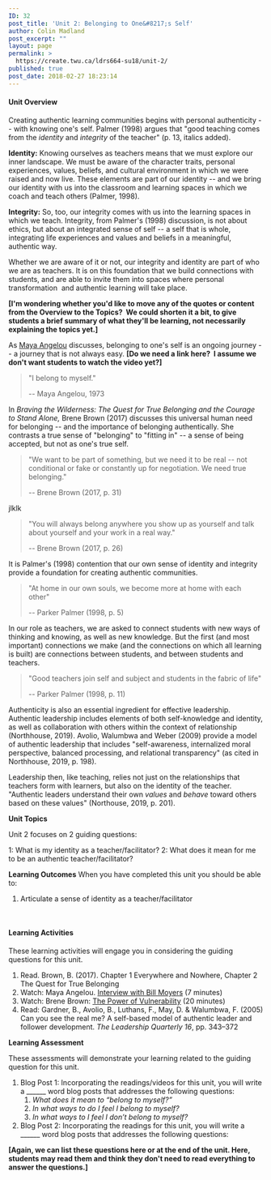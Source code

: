 ```yaml
---
ID: 32
post_title: 'Unit 2: Belonging to One&#8217;s Self'
author: Colin Madland
post_excerpt: ""
layout: page
permalink: >
  https://create.twu.ca/ldrs664-su18/unit-2/
published: true
post_date: 2018-02-27 18:23:14
---
```

<h4>Unit Overview</h4>
Creating authentic learning communities begins with personal authenticity -- with knowing one's self. Palmer (1998) argues that "good teaching comes from the<em> identity</em> and <em>integrity</em> of the teacher" (p. 13, italics added).

<strong>Identity:</strong> Knowing ourselves as teachers means that we must explore our inner landscape. We must be aware of the character traits, personal experiences, values, beliefs, and cultural environment in which we were raised and now live. These elements are part of our identity -- and we bring our identity with us into the classroom and learning spaces in which we coach and teach others (Palmer, 1998).

<strong>Integrity:</strong> So, too, our integrity comes with us into the learning spaces in which we teach. Integrity, from Palmer's (1998) discussion, is not about ethics, but about an integrated sense of self -- a self that is whole, integrating life experiences and values and beliefs in a meaningful, authentic way.

Whether we are aware of it or not, our integrity and identity are part of who we are as teachers. It is on this foundation that we build connections with students, and are able to invite them into spaces where personal transformation  and authentic learning will take place.

<strong>[I'm wondering whether you'd like to move any of the quotes or content from the Overview to the Topics?  We could shorten it a bit, to give students a brief summary of what they'll be learning, not necessarily explaining the topics yet.]</strong>

As <a href="http://billmoyers.com/content/conversation-maya-angelou" target="_blank" rel="noopener">Maya Angelou</a> discusses, belonging to one's self is an ongoing journey -- a journey that is not always easy. <strong>[Do we need a link here?  I assume we don't want students to watch the video yet?]</strong>
<blockquote>"I belong to myself."

-- Maya Angelou, 1973</blockquote>
In <em>Braving the Wilderness: The Quest for True Belonging and the Courage to Stand Alone, </em>Brene Brown (2017) discusses this universal human need for belonging -- and the importance of belonging authentically. She contrasts a true sense of "belonging" to "fitting in" -- a sense of being accepted, but not as one's true self.
<blockquote>"We want to be part of something, but we need it to be real -- not conditional or fake or constantly up for negotiation. We need true belonging."

-- Brene Brown (2017, p. 31)</blockquote>
jlklk
<blockquote>"You will always belong anywhere you show up as yourself and talk about yourself and your work in a real way."

-- Brene Brown (2017, p. 26)</blockquote>
It is Palmer's (1998) contention that our own sense of identity and integrity provide a foundation for creating authentic communities.
<blockquote>"At home in our own souls, we become more at home with each other"

-- Parker Palmer (1998, p. 5)</blockquote>
In our role as teachers, we are asked to connect students with new ways of thinking and knowing, as well as new knowledge. But the first (and most important) connections we make (and the connections on which all learning is built) are connections between students, and between students and teachers.
<blockquote>"Good teachers join self and subject and students in the fabric of life"

-- Parker Palmer (1998, p. 11)</blockquote>
Authenticity is also an essential ingredient for effective leadership. Authentic leadership includes elements of both self-knowledge and identity, as well as collaboration with others within the context of relationship (Northhouse, 2019). Avolio, Walumbwa and Weber (2009) provide a model of authentic leadership that includes "self-awareness, internalized moral perspective, balanced processing, and relational transparency" (as cited in Northhouse, 2019, p. 198).

Leadership then, like teaching, relies not just on the relationships that teachers form with learners, but also on the identity of the teacher. "Authentic leaders understand their own <em>values</em> and <em>behave </em>toward others based on these values" (Northouse, 2019, p. 201).

<strong>Unit Topics</strong>

Unit 2 focuses on 2 guiding questions:

1: What is my identity as a teacher/facilitator?
2: What does it mean for me to be an authentic teacher/facilitator?

<strong>Learning Outcomes</strong>
When you have completed this unit you should be able to:

1. Articulate a sense of identity as a teacher/facilitator

&nbsp;
<h4>Learning Activities</h4>
These learning activities will engage you in considering the guiding questions for this unit.
<ol>
 	<li>Read. Brown, B. (2017). Chapter 1 Everywhere and Nowhere, Chapter 2 The Quest for True Belonging</li>
 	<li>Watch: Maya Angelou. <a href="http://billmoyers.com/content/conversation-maya-angelou/" target="_blank" rel="noopener">Interview with Bill Moyers</a> (7 minutes)</li>
 	<li>Watch: Brene Brown: <a href="https://www.ted.com/talks/brene_brown_on_vulnerability" target="_blank" rel="noopener">The Power of Vulnerability</a> (20 minutes)</li>
 	<li>Read: Gardner, B., Avolio, B., Luthans, F., May, D. &amp; Walumbwa, F. (2005) Can you see the real me? A self-based model of authentic leader and follower development. <em>The Leadership Quarterly 16</em>, pp. 343–372</li>
</ol>
<strong>Learning Assessment</strong>

These assessments will demonstrate your learning related to the guiding question for this unit.
<ol>
 	<li>Blog Post 1: Incorporating the readings/videos for this unit, you will write a ______ word blog posts that addresses the following questions:<i> </i>
<ol>
 	<li><i>What does it mean to “belong to myself?” </i></li>
 	<li><i>In what ways to do I feel I belong to myself? </i></li>
 	<li><i>In what ways to I feel I don’t belong to myself?</i></li>
</ol>
</li>
 	<li>Blog Post 2: Incorporating the readings for this unit, you will write a ______ word blog posts that addresses the following questions:<i> </i></li>
</ol>
<strong>[Again, we can list these questions here or at the end of the unit. Here, students may read them and think they don't need to read everything to answer the questions.]</strong>

&nbsp;